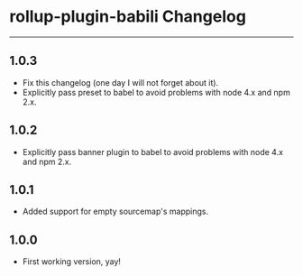 # rollup-plugin-babili Changelog

---

## 1.0.3

* Fix this changelog (one day I will not forget about it).
* Explicitly pass preset to babel to avoid problems with node 4.x and npm 2.x.

## 1.0.2

* Explicitly pass banner plugin to babel to avoid problems with node 4.x and npm 2.x.

## 1.0.1

* Added support for empty sourcemap's mappings.

## 1.0.0

* First working version, yay!

